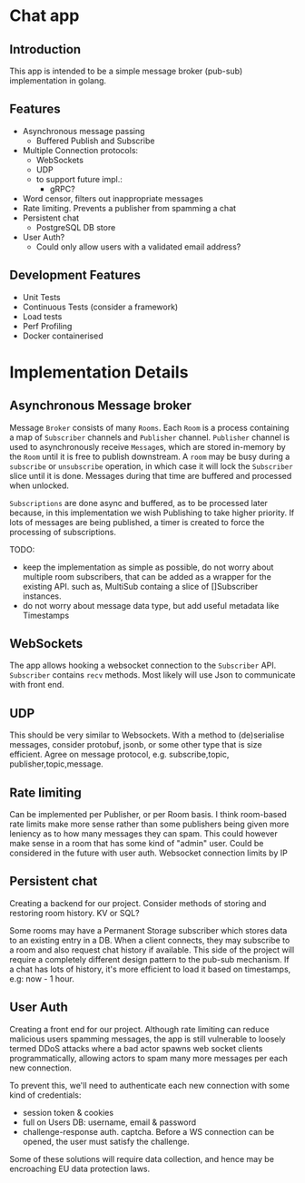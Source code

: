 # Chat app 

## Introduction

This app is intended to be a simple message broker (pub-sub) implementation in golang.


## Features

- Asynchronous message passing
  - Buffered Publish and Subscribe
- Multiple Connection protocols:
  - WebSockets
  - UDP
  - to support future impl.:
    - gRPC?
- Word censor, filters out inappropriate messages
- Rate limiting. Prevents a publisher from spamming a chat
- Persistent chat
  - PostgreSQL DB store
- User Auth?
  - Could only allow users with a validated email address? 

## Development Features
- Unit Tests
- Continuous Tests (consider a framework)
- Load tests
- Perf Profiling
- Docker containerised 

# Implementation Details 

## Asynchronous Message broker

Message `Broker` consists of many `Rooms`. Each `Room` is a process containing a map of `Subscriber` channels and `Publisher` channel.
`Publisher` channel is used to asynchronously receive `Message`s, which are stored in-memory by the `Room` until it is free to publish downstream. A `room` may be busy during a `subscribe` or `unsubscribe` operation, in which case it will lock the `Subscriber` slice until it is done. Messages during that time are buffered and processed when unlocked. 

`Subscriptions` are done async and buffered, as to be processed later because, in this implementation we wish Publishing to take higher priority. If lots of messages are being published, a timer is created to force the processing of subscriptions.

TODO:
- keep the implementation as simple as possible, do not worry about multiple room subscribers, that can be added as a wrapper for the existing API. such as, MultiSub containg a slice of []Subscriber instances.
- do not worry about message data type, but add useful metadata like Timestamps

## WebSockets 

The app allows hooking a websocket connection to the `Subscriber` API. `Subscriber` contains `recv` methods. Most likely will use Json to communicate with front end. 

## UDP 

This should be very similar to Websockets. With a method to (de)serialise messages, consider protobuf, jsonb, or some other type that is size efficient. Agree on message protocol, e.g. subscribe,topic, publisher,topic,message. 

## Rate limiting

Can be implemented per Publisher, or per Room basis. I think room-based rate limits make more sense rather than some publishers being given more leniency as to how many messages they can spam. This could however make sense in a room that has some kind of "admin" user. Could be considered in the future with user auth. 
Websocket connection limits by IP 

## Persistent chat

Creating a backend for our project.
Consider methods of storing and restoring room history. KV or SQL? 

Some rooms may have a Permanent Storage subscriber which stores data to an existing entry in a DB. When a client connects, they may subscribe to a room and also request chat history if available. This side of the project will require a completely different design pattern to the pub-sub mechanism. If a chat has lots of history, it's more efficient to load it based on timestamps, e.g: now - 1 hour.

## User Auth

Creating a front end for our project. 
Although rate limiting can reduce malicious users spamming messages, the app is still vulnerable to loosely termed DDoS attacks where a bad actor spawns web socket clients programmatically, allowing actors to spam many more messages per each new connection. 

To prevent this, we'll need to authenticate each new connection with some kind of credentials:
  - session token & cookies 
  - full on Users DB: username, email & password
  - challenge-response auth. captcha. Before a WS connection can be opened, the user must satisfy the challenge.

Some of these solutions will require data collection, and hence may be encroaching EU data protection laws. 

